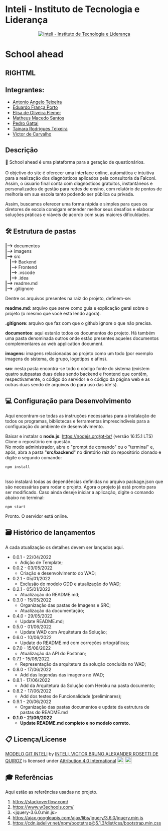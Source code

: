 # Inteli - Instituto de Tecnologia e Liderança 

<p align="center">
<a href= "https://www.inteli.edu.br/"><img src="https://www.inteli.edu.br/wp-content/uploads/2021/08/20172028/marca_1-2.png" alt="Inteli - Instituto de Tecnologia e Liderança" border="0"></a>
</p>

# School ahead 

## RIGHTML

## Integrantes: 
- <a href="https://www.google.com/">Antonio Angelo Teixeira</a> 
- <a href="https://www.linkedin.com/in/eduardo-franca-porto/">Eduardo França Porto</a>
- <a href="https://www.google.com/">Elisa de Oliveira Flemer</a>
- <a href="https://www.linkedin.com/in/matheus-macedo-santos-2a8106194/">Matheus Macedo Santos</a>
- <a href="https://www.linkedin.com/in/pedro-gattai-096678227/">Pedro Gattai</a>
- <a href="https://www.linkedin.com/in/tainara-rodrigues-763a42233/">Tainara Rodrigues Teixeira</a>
- <a href="https://www.linkedin.com/in/victor-severiano-de-carvalho-b57a05237/">Victor de Carvalho</a>

## Descrição

📜 School ahead é uma plataforma para a geração de questionários.
<br><br>
O objetivo do site é oferecer uma interface online, automática e intuitiva para a realização dos diagnósticos aplicados pela consultoria da Falconi. Assim, o úsuario final conta com diagnósticos gratuitos, instantâneos e personalizados de gestão para redes de ensino, com relatório de pontos de melhoria em sua escola tanto podendo ser pública ou privada.

Assim, buscamos oferecer uma forma rápida e simples para ques os diretores de escola consigam entender melhor seus desafios e elaborar soluções práticas e viáveis de acordo com suas maiores dificuldades.


## 🛠 Estrutura de pastas

**|-->** documentos<br>
**|-->** imagens<br>
**|-->** src<br>
&emsp;**|-->** Backend<br>
&emsp;**|-->** Frontend<br>
&emsp;**|-->** .vscode<br>
&emsp;**|-->** .idea<br>
**|-->** readme.md<br>
**|-->** .gitignore<br>


Dentre os arquivos presentes na raiz do projeto, definem-se:

**readme.md**: arquivo que serve como guia e explicação geral sobre o projeto (o mesmo que você está lendo agora).

**.gitignore**: arquivo que faz com que o github ignore o que não precisa.

**documentos**: aqui estarão todos os documentos do projeto. Há também uma pasta denominada outros onde estão presentes aqueles documentos complementares ao web application document.

**imagens**: imagens relacionadas ao projeto como um todo (por exemplo imagens do sistema, do grupo, logotipos e afins).

**src**: nesta pasta encontra-se todo o código fonte do sistema (existem quatro subpastas duas delas sendo backend e frontend que contêm, respectivamente, o código do servidor e o código da página web e as outras duas sendo de arquivos do para uso das ide´s).

## 💻 Configuração para Desenvolvimento

Aqui encontram-se todas as instruções necessárias para a instalação de todos os programas, bibliotecas e ferramentas imprescindíveis para a configuração do ambiente de desenvolvimento.<br>

Baixar e instalar o **node.js**: https://nodejs.org/pt-br/ (versão 16.15.1 LTS)<br>
Clone o repositório em questão.<br>
No modo administrador, abra o "prompt de comando" ou o "terminal" e, após, abra a pasta "**src/backend**" no diretório raiz do repositório clonado e digite o segundo comando:<br>
  
```npm install```

  <br>Isso instalará todas as dependências definidas no arquivo package.json que são necessárias para rodar o projeto. Agora o projeto já está pronto para ser modificado. Caso ainda deseje iniciar a aplicação, digite o comando abaixo no terminal:

```npm start```

Pronto. O servidor está online.


## 🗃 Histórico de lançamentos

A cada atualização os detalhes devem ser lançados aqui.

* 0.0.1 - 22/04/2022
    * Adição de Template;<br>
* 0.0.2 - 03/05/2022
    * Criação e desenvolvimento do WAD;<br>
* 0.2.1 - 05/01/2022
    * Exclusão do modelo GDD e atualização do WAD;<br>
* 0.2.1 - 05/01/2022
    * Atualização do README.md;<br>
* 0.3.0 - 15/05/2022
    * Organização das pastas de Imagens e SRC;<br>
    * Atualização da documentação;<br>
* 0.4.0 - 29/05/2022
    * Update README.md;<br>
* 0.5.0 - 01/06/2022
    * Update WAD com Arquitetura da Solução;<br>
* 0.6.0 - 10/06/2022
    * Update do README.md com correções ortográficas;<br>
* 0.7.0 - 15/06/2022
    * Atualização da API do Postman;<br>
* 0.7.1 - 15/06/2022
    * Representação da arquitetura da solução concluída no WAD;<br>
 * 0.8.0 - 17/06/2022
    * Add das legendas das imagens no WAD;<br>
 * 0.8.1 - 17/06/2022
    * Add da Arquitetura da Solução com Heroku na pasta documento;<br>
 * 0.8.2 - 17/06/2022
    * Add dos testes de Funcionalidade (preliminares);<br>
 * 0.9.1 - 20/06/2022
    * Organização das pastas documentos e update da estrutura de pastas do README.md<br>
 * **0.1.0 - 21/06/2022**
    * **Update README.md completo e no modelo correto.**<br>   

## 📋 Licença/License

<p xmlns:cc="http://creativecommons.org/ns#" xmlns:dct="http://purl.org/dc/terms/"><a property="dct:title" rel="cc:attributionURL" href="https://github.com/Spidus/Teste_Final_1">MODELO GIT INTELI</a> by <a rel="cc:attributionURL dct:creator" property="cc:attributionName" href="https://www.yggbrasil.com.br/vr">INTELI, VICTOR BRUNO ALEXANDER ROSETTI DE QUIROZ</a> is licensed under <a href="http://creativecommons.org/licenses/by/4.0/?ref=chooser-v1" target="_blank" rel="license noopener noreferrer" style="display:inline-block;">Attribution 4.0 International<img style="height:22px!important;margin-left:3px;vertical-align:text-bottom;" src="https://mirrors.creativecommons.org/presskit/icons/cc.svg?ref=chooser-v1"><img style="height:22px!important;margin-left:3px;vertical-align:text-bottom;" src="https://mirrors.creativecommons.org/presskit/icons/by.svg?ref=chooser-v1"></a></p>

## 🎓 Referências

Aqui estão as referências usadas no projeto.

1. <https://stackoverflow.com/>
2. <https://www.w3schools.com/>
3. <jquery-3.6.0.min.js>
3. <https://ajax.googleapis.com/ajax/libs/jquery/3.6.0/jquery.min.js>
4. <https://cdn.jsdelivr.net/npm/bootstrap@5.1.3/dist/css/bootstrap.min.css>

